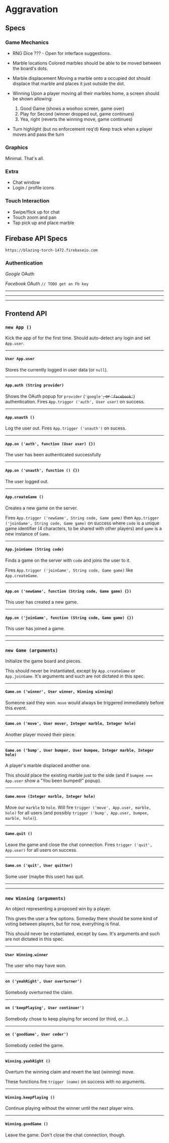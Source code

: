 # Aggravation

## Specs

### Game Mechanics
- RNG Dice
  ??? - Open for interface suggestions.

- Marble locations
  Colored marbles should be able to be moved between the board's dots.

- Marble displacement
  Moving a marble onto a occupied dot should displace that marble and places it just outside the dot.

- Winning
  Upon a player moving all their marbles home, a screen should be shown allowing:
  1. Good Game (shows a woohoo screen, game over)
  2. Play for Second (winner dropped out, game continues)
  3. Yea, right (reverts the winning move, game continues)

- Turn highlight (but no enforcement req'd)
  Keep track when a player moves and pass the turn

### Graphics
Minimal.  That's all.

### Extra
- Chat window
- Login / profile icons

### Touch Interaction
- Swipe/flick up for chat
- Touch zoom and pan
- Tap pick up and place marble


## Firebase API Specs
    https://blazing-torch-1472.firebaseio.com
### Authentication
*Google* OAuth

*Facebook* OAuth `// TODO get an Fb key`

***
***
***

## Frontend API

### `new App ()`
Kick the app of for the first time.  Should auto-detect any login and set `App.user`.

***
#### `User App.user`
Stores the currently logged in user data (or `null`).

***
#### `App.auth (String provider)`
Shows the OAuth popup for `provider` (`'google'`<del>, or `'facebook'`</del>) authentication.  Fires `App.trigger ('auth', User user)` on success.

***
#### `App.unauth ()`
Log the user out.  Fires `App.trigger ('unauth')` on sucess.

***
#### `App.on ('auth', function (User user) {})`
The user has been authenticated successfully

***
#### `App.on ('unauth', function () {})`
The user logged out.

***
#### `App.createGame ()`
Creates a new game on the server.

Fires `App.trigger ('newGame', String code, Game game)` then `App.trigger ('joinGame', String code, Game game)` on success where `code` is a unique game identifier (4 characters, to be shared with other players) and `game` is a new instance of `Game`.

***
#### `App.joinGame (String code)`
Finds a game on the server with `code` and joins the user to it.

Fires `App.trigger ('joinGame', String code, Game game)`  like `App.createGame`.

***
#### `App.on ('newGame', function (String code, Game game) {})`
This user has created a new game.

***
#### `App.on ('joinGame', function (String code, Game game) {})`
This user has joined a game.

***
***
### `new Game (arguments)`
Initialize the game board and pieces.

This should never be instantiated, except by `App.createGame` or `App.joinGame`.  It's arguments and such are not dictated in this spec.

***

####  `Game.on ('winner', User winner, Winning winning)`
Someone said they won.  `move` would always be triggered immediately before this event.

***
#### `Game.on ('move', User mover, Integer marble, Integer hole)`
Another player moved their piece.

****
#### `Game.on ('bump', User bumper, User bumpee, Integer marble, Integer hole)`
A player's marble displaced another one.

This should place the existing marble just to the side (and if `bumpee === App.user` show a "You been bumped!" popup).


***
#### `Game.move (Integer marble, Integer hole)`
Move our `marble` to `hole`.  Will fire `trigger ('move', App.user, marble, hole)` for all users (and possibly `trigger ('bump', App.user, bumpee, marble, hole)`).

***
#### `Game.quit ()`
Leave the game and close the chat connection.  Fires `trigger ('quit', App.user)` for all users on success.

***
#### `Game.on ('quit', User quitter)`
Some user (maybe this user) has quit.

***
***

### `new Winning (arguments)`
An object representing a proposed win by a player.

This gives the user a few options.  Someday there should be some kind of voting between players, but for now, everything is final.

This should never be instantiated, except by `Game`.  It's arguments and such are not dictated in this spec.

***
#### `User Winning.winner`
The user who may have won.

***
#### `on ('yeahRight', User overturner')`
Somebody overturned the claim.

***
#### `on ('keepPlaying', User continuer')`
Somebody chose to keep playing for second (or third, or...).

***
#### `on ('goodGame', User ceder')`
Somebody ceded the game.

***
#### `Winning.yeahRight ()`
Overturn the winning claim and revert the last (winning) move.

These functions fire `trigger (name)` on success with no arguments.

***
#### `Winning.keepPlaying ()`
Continue playing without the winner until the next player wins.

***
#### `Winning.goodGame ()`
Leave the game.  Don't close the chat connection, though.